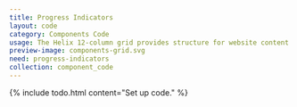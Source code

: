 ```yaml
---
title: Progress Indicators
layout: code
category: Components Code
usage: The Helix 12-column grid provides structure for website content.
preview-image: components-grid.svg
need: progress-indicators
collection: component_code
---
```


{% include todo.html content="Set up code." %}
